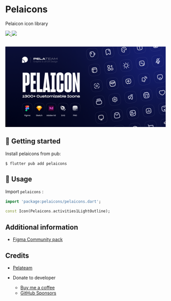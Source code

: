 # Pelaicons

Pelaicon icon library

<div>
    <a title="pub.dev" href="https://pub.dartlang.org/packages/pelaicons" >
      <img src="https://img.shields.io/pub/v/pelaicons.svg?style=flat-square&include_prereleases&color=00C853" />
    </a>
    <a title="GitHub License" href="https://github.com/stevenosse/pelaicons/blob/master/LICENSE">
      <img src="https://img.shields.io/github/license/stevenosse/pelaicons?style=flat-square&color=f12253" />
    </a>
  </div>
  <br/>

![preview](https://github.com/stevenosse/pelaicons/blob/main/cover.png?raw=true)


## 🚀 Getting started   

Install pelaicons from pub:
```shell
$ flutter pub add pelaicons
```

## 📔 Usage

Import `pelaicons` :
```dart
import 'package:pelaicons/pelaicons.dart';
```

```dart
const Icon(Pelaicons.activities1LightOutline);
```

## Additional information

- [Figma Community pack](https://www.figma.com/file/bZgCT588NMJD5M3UKChaCg/Pelaicon---1300%2B-Customizable-Icons-(Community)?type=design)

## Credits
- [Pelateam](https://dribbble.com/tags/pelateam)

- Donate to developer  
  - [Buy me a coffee](https://www.buymeacoffee.com/iamsnosse)
  - [GitHub Sponsors](https://github.com/sponsors/stevenosse)
  
